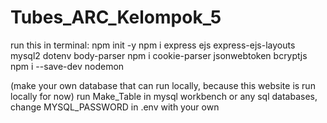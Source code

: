 # Tubes_ARC_Kelompok_5
run this in terminal:
npm init -y
npm i express ejs express-ejs-layouts mysql2 dotenv body-parser
npm i cookie-parser jsonwebtoken bcryptjs
npm i --save-dev nodemon

(make your own database that can run locally, because this website is run locally for now)
run Make_Table in mysql workbench or any sql databases, change MYSQL_PASSWORD in .env with your own 
